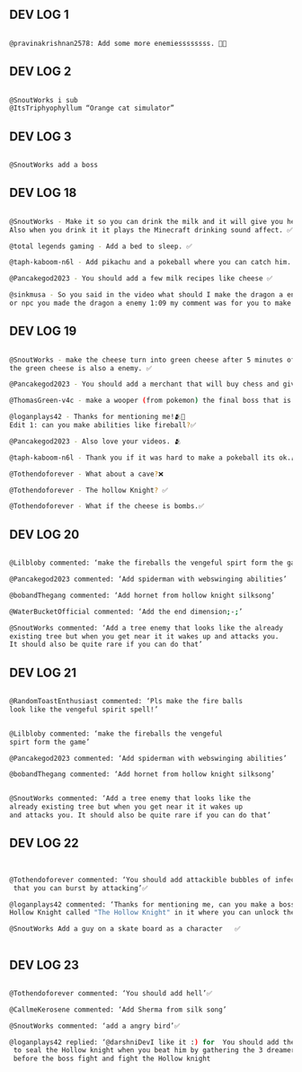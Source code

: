 <h2 style="text-transform: uppercase;">dev log 1</h2>

```bash

@pravinakrishnan2578: Add some more enemiessssssss. 👿😈

```

<h2 style="text-transform: uppercase;">dev log 2</h2>

```bash

@SnoutWorks i sub
@ItsTriphyophyllum “Orange cat simulator”

```

<h2 style="text-transform: uppercase;">dev log 3</h2>

```bash

@SnoutWorks add a boss

```


<h2 style="text-transform: uppercase;">dev log 18</h2>

```bash 

@SnoutWorks - Make it so you can drink the milk and it will give you health back.
Also when you drink it it plays the Minecraft drinking sound affect. ✅

@total legends gaming - Add a bed to sleep. ✅

@taph-kaboom-n6l - Add pikachu and a pokeball where you can catch him. ✅

@Pancakegod2023 - You should add a few milk recipes like cheese ✅

@sinkmusa - So you said in the video what should I make the dragon a enemy boss
or npc you made the dragon a enemy 1:09 my comment was for you to make it all 3  ✅

```

<h2 style="text-transform: uppercase;">dev log 19</h2>

```bash

@SnoutWorks - make the cheese turn into green cheese after 5 minutes of it being on the floor.
the green cheese is also a enemy. ✅

@Pancakegod2023 - You should add a merchant that will buy chess and give you an item of your choice in return.

@ThomasGreen-v4c - make a wooper (from pokemon) the final boss that is overpowered. ✅

@loganplays42 - Thanks for mentioning me!🫂🙏
Edit 1: can you make abilities like fireball?✅

@Pancakegod2023 - Also love your videos. 🫂

@taph-kaboom-n6l - Thank you if it was hard to make a pokeball its ok.🫂🫂

@Tothendoforever - What about a cave?❌

@Tothendoforever - The hollow Knight? ✅

@Tothendoforever - What if the cheese is bombs.✅

```

<h2 style="text-transform: uppercase;">dev log 20</h2>

```bash

@Lilbloby commented: ‘make the fireballs the vengeful spirt form the game’

@Pancakegod2023 commented: ‘Add spiderman with webswinging abilities’

@bobandThegang commented: ‘Add hornet from hollow knight silksong’

@WaterBucketOfficial commented: ‘Add the end dimension;-;’

@SnoutWorks commented: ‘Add a tree enemy that looks like the already
existing tree but when you get near it it wakes up and attacks you.
It should also be quite rare if you can do that’
```

<h2 style="text-transform: uppercase;">dev log 21</h2>

```bash 

@RandomToastEnthusiast commented: ‘Pls make the fire balls
look like the vengeful spirit spell!’


@Lilbloby commented: ‘make the fireballs the vengeful
spirt form the game’

@Pancakegod2023 commented: ‘Add spiderman with webswinging abilities’

@bobandThegang commented: ‘Add hornet from hollow knight silksong’


@SnoutWorks commented: ‘Add a tree enemy that looks like the
already existing tree but when you get near it it wakes up
and attacks you. It should also be quite rare if you can do that’

```


<h2 style="text-transform: uppercase;">dev log 22</h2>

```bash 


@Tothendoforever commented: ‘You should add attackible bubbles of infection (the infection from HK)
 that you can burst by attacking’✅

@loganplays42 commented: ‘Thanks for mentioning me, can you make a boss room with the boss from 
Hollow Knight called "The Hollow Knight" in it where you can unlock the knight after beating it’ ✅

@SnoutWorks Add a guy on a skate board as a character   ✅



```

<h2 style="text-transform: uppercase;">dev log 23</h2>

```bash 

@Tothendoforever commented: ‘You should add hell’✅

@CallmeKerosene commented: ‘Add Sherma from silk song’

@SnoutWorks commented: ‘add a angry bird’✅

@loganplays42 replied: ‘​@darshniDevI like it :) for  You should add the ability
 to seal the Hollow knight when you beat him by gathering the 3 dreamers
 before the boss fight and fight the Hollow knight

```
